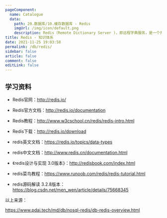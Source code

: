 ```yaml
---
pageComponent: 
  name: Catalogue
  data: 
    path: 20.数据库/10.缓存数据库 - Redis
    imgUrl: /img/icon/default.png
    description: Redis（Remote Dictionary Server )，即远程字典服务，是一个开源的使用 ANSI C 语言编写、支持网络、可基于内存亦可持久化的日志型、Key-Value 数据库，并提供多种语言的 API。
title: Redis - 知识体系
date: 2021-11-25 19:03:58
permalink: /db/redis/
sidebar: false
article: false
comment: false
editLink: false
---
```



## 学习资料

- Redis官网：<http://redis.io/>


- Redis官方文档：<http://redis.io/documentation>


- Redis教程：<http://www.w3cschool.cn/redis/redis-intro.html>


- Redis下载：<http://redis.io/download>


- redis英文文档：<https://redis.io/topics/data-types>


- redis中文文档：<http://www.redis.cn/documentation.html>


- 《redis设计与实现 3.0版本》：<http://redisbook.com/index.html>


- redis菜鸟教程：<https://www.runoob.com/redis/redis-tutorial.html>


- redis源码解读 3.2.8版本：<https://blog.csdn.net/men_wen/article/details/75668345>


以上来源：

https://www.pdai.tech/md/db/nosql-redis/db-redis-overview.html
